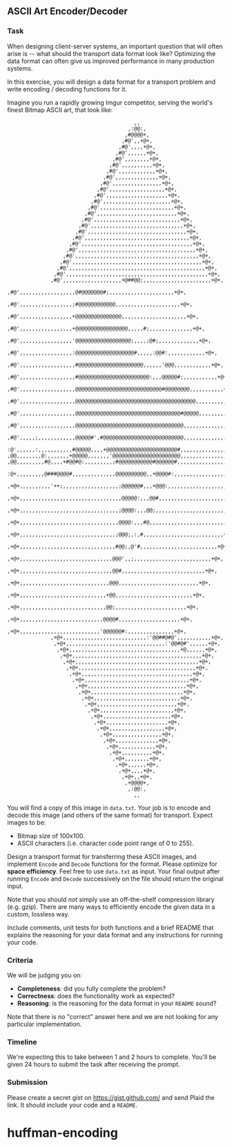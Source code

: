 ## ASCII Art Encoder/Decoder

### Task

When designing client-server systems, an important question that will often
arise is -- what should the transport data format look like? Optimizing the data
format can often give us improved performance in many production systems.

In this exercise, you will design a data format for a transport problem and
write encoding / decoding functions for it.

Imagine you run a rapidly growing Imgur competitor, serving the world's finest
Bitmap ASCII art, that look like:

```
                                         ,,
                                       ,:@@:,
                                      ,#@@@@+,
                                     ,#@',,+@+,
                                    ,#@',,,,+@+,
                                   ,#@',,,,,,+@+,
                                  ,#@',,,,,,,,+@+,
                                 ,#@',,,,,,,,,,+@+,
                                ,#@',,,,,,,,,,,,+@+,
                               ,#@',,,,,,,,,,,,,,+@+,
                              ,#@',,,,,,,,,,,,,,,,+@+,
                             ,#@',,,,,,,,,,,,,,,,,,+@+,
                            ,#@',,,,,,,,,,,,,,,,,,,,+@+,
                           ,#@',,,,,,,,,,,,,,,,,,,,,,+@+,
                          ,#@',,,,,,,,,,,,,,,,,,,,,,,,+@+,
                         ,#@',,,,,,,,,,,,,,,,,,,,,,,,,,+@+,
                        ,#@',,,,,,,,,,,,,,,,,,,,,,,,,,,,+@+,
                       ,#@',,,,,,,,,,,,,,,,,,,,,,,,,,,,,,+@+,
                      ,#@',,,,,,,,,,,,,,,,,,,,,,,,,,,,,,,,+@+,
                     ,#@',,,,,,,,,,,,,,,,,,,,,,,,,,,,,,,,,,+@+,
                    ,#@',,,,,,,,,,,,,,,,,,,,,,,,,,,,,,,,,,,,+@+,
                   ,#@',,,,,,,,,,,,,,,,,,,,,,,,,,,,,,,,,,,,,,+@+,
                  ,#@',,,,,,,,,,,,,,,,,,,,,,,,,,,,,,,,,,,,,,,,+@+,
                 ,#@',,,,,,,,,,,,,,,,,,,,,,,,,,,,,,,,,,,,,,,,,,+@+,
                ,#@',,,,,,,,,,,,,,,,,,,,,,,,,,,,,,,,,,,,,,,,,,,,+@+,
               ,#@',,,,,,,,,,,,,,,,,,,,,,,,,,,,,,,,,,,,,,,,,,,,,,+@+,
              ,#@',,,,,,,,,,,,,,,,,,,+@##@@;,,,,,,,,,,,,,,,,,,,,,,+@+,
             ,#@',,,,,,,,,,,,,,,,,,@#@@@@@@@#;,,,,,,,,,,,,,,,,,,,,,+@+,
            ,#@',,,,,,,,,,,,,,,,,;#@@@@@@@@@@@@,,,,,,,,,,,,,,,,,,,,,+@+,
           ,#@',,,,,,,,,,,,,,,,,+@@@@@@@@@@@@@@@,,,,,,,,,,,,,,,,,,,,,+@+,
          ,#@',,,,,,,,,,,,,,,,,+@@@@@@@@@@@@@@@@@,,,,,#;,,,,,,,,,,,,,,+@+,
         ,#@',,,,,,,,,,,,,,,,,'@@@@@@@@@@@@@@@@@@;,,,,;@#;,,,,,,,,,,,,,+@+,
        ,#@',,,,,,,,,,,,,,,,,:@@@@@@@@@@@@@@@@@@@#,,,,,:@@#:,,,,,,,,,,,,+@+,
       ,#@',,,,,,,,,,,,,,,,,,#@@@@@@@@@@@@@@@@@@@@@,,,,,,'@@@,,,,,,,,,,,,+@+,
      ,#@',,,,,,,,,,,,,,,,,,#@@@@@@@@@@@@@@@@@@@@@@@:,,,@@@@@#;,,,,,,,,,,,+@+,
     ,#@',,,,,,,,,,,,,,,,,,@@@@@@@@@@@@@@@@@@@@@@@@@@@@#@@@@@@@@,,,,,,,,,,,+@+,
    ,#@',,,,,,,,,,,,,,,,,,@@@@@@@@@@@@@@@@@@@@@@@@@@@@@@@@@@@@@@@,,,,,,,,,,,+@+,
   ,#@',,,,,,,,,,,,,,,,,,@@@@@@@@@@@@@@@@@@@@@@@@@@@@@@@@@@#@@@@@,,,,,,,,,,,,+@+,
  ,#@',,,,,,,,,,,,,,,,,,@@@@@@@@@@@@@@@@@@@@@@@@@@@@@@@@@@@,,,,,,,,,,,,,,,,,,,+@+,
 ,#@',,,,,;,,,,,,,,,,,,@@@@@#',#@@@@@@@@@@@@@@@@@@@@@@@@@@,,,,,,,,,,,,,,,,,,,,,+@+,
 :@',,,,,,:,,,,,,,,,,,#@@@@@,,,,+@@@@@@@@@@@@@@@@@@@@@@@#,,,,,,,,,,,,,,,,,,,,,,,+@:
,@@,,,,,,,,@:,,,,,,,+@@@@@,,,,,,,'@@@@@@@@@@@@@@@@@@@@@@,,,,,,,,,,,,,,,,,,,,,,,,,@@,
,@@,,,,,,,,,#@,,,,+#@@#@:,,,,,,,,,;#@@@@@@@@@@@#@@@@@@#,,,,,,,,,,,,,,,,,,,,,,,,,,@@,
 :@+,,,,,,,,,@###@@@@#,,,,,,,,,,,,,,@@@@@@@@@@,,+@@@@#:,,,,,,,,,,,,,,,,,,,,,,,,,+@:
 ,+@+,,,,,,,,,,'++;,,,,,,,,,,,,,,,,,,;@@@@@@#,,,+@@@:,,,,,,,,,,,,,,,,,,,,,,,,,,+@+,
  ,+@+,,,,,,,,,,,,,,,,,,,,,,,,,,,,,,,,,@@@@@:,,,@@#,,,,,,,,,,,,,,,,,,,,,,,,,,,+@+,
   ,+@+,,,,,,,,,,,,,,,,,,,,,,,,,,,,,,,,;@@@@:,,,@@;,,,,,,,,,,,,,,,,,,,,,,,,,,+@+,
    ,+@+,,,,,,,,,,,,,,,,,,,,,,,,,,,,,,,,@@@@:,,,#@,,,,,,,,,,,,,,,,,,,,,,,,,,+@+,
     ,+@+,,,,,,,,,,,,,,,,,,,,,,,,,,,,,,,;@@@;,:,#,,,,,,,,,,,,,,,,,,,,,,,,,,+@+,
      ,+@+,,,,,,,,,,,,,,,,,,,,,,,,,,,,,,,#@@;,@'#,,,,,,,,,,,,,,,,,,,,,,,,,+@+,
       ,+@+,,,,,,,,,,,,,,,,,,,,,,,,,,,,,,@@@',,;,,,,,,,,,,,,,,,,,,,,,,,,,+@+,
        ,+@+,,,,,,,,,,,,,,,,,,,,,,,,,,,,,,@@#,,,,,,,,,,,,,,,,,,,,,,,,,,,+@+,
         ,+@+,,,,,,,,,,,,,,,,,,,,,,,,,,,,,@@@,,,,,,,,,,,,,,,,,,,,,,,,,,+@+,
          ,+@+,,,,,,,,,,,,,,,,,,,,,,,,,,,,+@@,,,,,,,,,,,,,,,,,,,,,,,,,+@+,
           ,+@+,,,,,,,,,,,,,,,,,,,,,,,,,,,,@@;,,,,,,,,,,,,,,,,,,,,,,,+@+,
            ,+@+,,,,,,,,,,,,,,,,,,,,,,,,,,,@@@@#,,,,,,,,,,,,,,,,,,,,+@+,
             ,+@+,,,,,,,,,,,,,,,,,,,,,,,,,,'@@@@@@#:,,,,,,,,,,,,,,,+@+,
              ,+@+,,,,,,,,,,,,,,,,,,,,,,,,,,,:'@@##@#@',,,,,,,,,,,+@+,
               ,+@+,,,,,,,,,,,,,,,,,,,,,,,,,,,,,,,,:'@@#@#',,,,,,+@+,
                ,+@+,,,,,,,,,,,,,,,,,,,,,,,,,,,,,,,,,,,,+@,,,,,,+@+,
                 ,+@+,,,,,,,,,,,,,,,,,,,,,,,,,,,,,,,,,,,,,,,,,,+@+,
                  ,+@+,,,,,,,,,,,,,,,,,,,,,,,,,,,,,,,,,,,,,,,,+@+,
                   ,+@+,,,,,,,,,,,,,,,,,,,,,,,,,,,,,,,,,,,,,,+@+,
                    ,+@+,,,,,,,,,,,,,,,,,,,,,,,,,,,,,,,,,,,,+@+,
                     ,+@+,,,,,,,,,,,,,,,,,,,,,,,,,,,,,,,,,,+@+,
                      ,+@+,,,,,,,,,,,,,,,,,,,,,,,,,,,,,,,,+@+,
                       ,+@+,,,,,,,,,,,,,,,,,,,,,,,,,,,,,,+@+,
                        ,+@+,,,,,,,,,,,,,,,,,,,,,,,,,,,,+@+,
                         ,+@+,,,,,,,,,,,,,,,,,,,,,,,,,,+@+,
                          ,+@+,,,,,,,,,,,,,,,,,,,,,,,,+@+,
                           ,+@+,,,,,,,,,,,,,,,,,,,,,,+@+,
                            ,+@+,,,,,,,,,,,,,,,,,,,,+@+,
                             ,+@+,,,,,,,,,,,,,,,,,,+@+,
                              ,+@+,,,,,,,,,,,,,,,,+@+,
                               ,+@+,,,,,,,,,,,,,,+@+,
                                ,+@+,,,,,,,,,,,,+@+,
                                 ,+@+,,,,,,,,,,+@+,
                                  ,+@+,,,,,,,,+@+,
                                   ,+@+,,,,,,+@+,
                                    ,+@+,,,,+@+,
                                     ,+@+,,+@+,
                                      ,+@@@@+,
                                       ,:@@:,
                                         ,,
```

You will find a copy of this image in `data.txt`. Your job is to encode and
decode this image (and others of the same format) for transport. Expect images
to be:

- Bitmap size of 100x100.
- ASCII characters (i.e. character code point range of 0 to 255).

Design a transport format for transferring these ASCII images, and implement
`Encode` and `Decode` functions for the format. Please optimize for **space
efficiency**. Feel free to use `data.txt` as input. Your final output after
running `Encode` and `Decode` successively on the file should return the
original input.

Note that you should *not* simply use an off-the-shelf compression library (e.g.
gzip). There are many ways to efficiently encode the given data in a custom,
lossless way.

Include comments, unit tests for both functions and a brief README that explains the reasoning for your data format and any instructions for running your code.

### Criteria

We will be judging you on:

  - **Completeness**: did you fully complete the problem?
  - **Correctness**: does the functionality work as expected?
  - **Reasoning**: is the reasoning for the data format in your `README` sound?

Note that there is no "correct" answer here and we are not looking for any
particular implementation.

### Timeline

We're expecting this to take between 1 and 2 hours to complete. You'll be given
24 hours to submit the task after receiving the prompt.

### Submission

Please create a secret gist on https://gist.github.com/ and send Plaid the link.
It should include your code and a `README`.
# huffman-encoding
